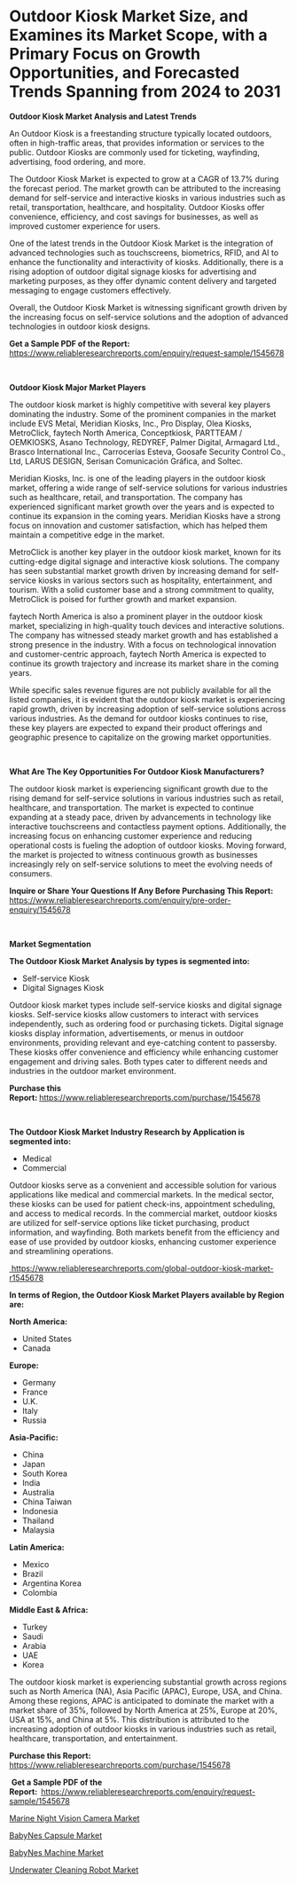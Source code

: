 <p><h1>Outdoor Kiosk Market Size, and Examines its Market Scope, with a Primary Focus on Growth Opportunities, and Forecasted Trends Spanning from 2024 to 2031</h1></p><p><strong>Outdoor Kiosk Market Analysis and Latest Trends</strong></p>
<p><p>An Outdoor Kiosk is a freestanding structure typically located outdoors, often in high-traffic areas, that provides information or services to the public. Outdoor Kiosks are commonly used for ticketing, wayfinding, advertising, food ordering, and more.</p><p>The Outdoor Kiosk Market is expected to grow at a CAGR of 13.7% during the forecast period. The market growth can be attributed to the increasing demand for self-service and interactive kiosks in various industries such as retail, transportation, healthcare, and hospitality. Outdoor Kiosks offer convenience, efficiency, and cost savings for businesses, as well as improved customer experience for users.</p><p>One of the latest trends in the Outdoor Kiosk Market is the integration of advanced technologies such as touchscreens, biometrics, RFID, and AI to enhance the functionality and interactivity of kiosks. Additionally, there is a rising adoption of outdoor digital signage kiosks for advertising and marketing purposes, as they offer dynamic content delivery and targeted messaging to engage customers effectively.</p><p>Overall, the Outdoor Kiosk Market is witnessing significant growth driven by the increasing focus on self-service solutions and the adoption of advanced technologies in outdoor kiosk designs.</p></p>
<p><strong>Get a Sample PDF of the Report:&nbsp;</strong> <a href="https://www.reliableresearchreports.com/enquiry/request-sample/1545678">https://www.reliableresearchreports.com/enquiry/request-sample/1545678</a></p>
<p>&nbsp;</p>
<p><strong>Outdoor Kiosk Major Market Players</strong></p>
<p><p>The outdoor kiosk market is highly competitive with several key players dominating the industry. Some of the prominent companies in the market include EVS Metal, Meridian Kiosks, Inc., Pro Display, Olea Kiosks, MetroClick, faytech North America, Conceptkiosk, PARTTEAM / OEMKIOSKS, Asano Technology, REDYREF, Palmer Digital, Armagard Ltd., Brasco International Inc., Carrocerías Esteva, Goosafe Security Control Co., Ltd, LARUS DESIGN, Serisan Comunicación Gráfica, and Soltec.</p><p>Meridian Kiosks, Inc. is one of the leading players in the outdoor kiosk market, offering a wide range of self-service solutions for various industries such as healthcare, retail, and transportation. The company has experienced significant market growth over the years and is expected to continue its expansion in the coming years. Meridian Kiosks have a strong focus on innovation and customer satisfaction, which has helped them maintain a competitive edge in the market.</p><p>MetroClick is another key player in the outdoor kiosk market, known for its cutting-edge digital signage and interactive kiosk solutions. The company has seen substantial market growth driven by increasing demand for self-service kiosks in various sectors such as hospitality, entertainment, and tourism. With a solid customer base and a strong commitment to quality, MetroClick is poised for further growth and market expansion.</p><p>faytech North America is also a prominent player in the outdoor kiosk market, specializing in high-quality touch devices and interactive solutions. The company has witnessed steady market growth and has established a strong presence in the industry. With a focus on technological innovation and customer-centric approach, faytech North America is expected to continue its growth trajectory and increase its market share in the coming years.</p><p>While specific sales revenue figures are not publicly available for all the listed companies, it is evident that the outdoor kiosk market is experiencing rapid growth, driven by increasing adoption of self-service solutions across various industries. As the demand for outdoor kiosks continues to rise, these key players are expected to expand their product offerings and geographic presence to capitalize on the growing market opportunities.</p></p>
<p>&nbsp;</p>
<p><strong>What Are The Key Opportunities For Outdoor Kiosk Manufacturers?</strong></p>
<p><p>The outdoor kiosk market is experiencing significant growth due to the rising demand for self-service solutions in various industries such as retail, healthcare, and transportation. The market is expected to continue expanding at a steady pace, driven by advancements in technology like interactive touchscreens and contactless payment options. Additionally, the increasing focus on enhancing customer experience and reducing operational costs is fueling the adoption of outdoor kiosks. Moving forward, the market is projected to witness continuous growth as businesses increasingly rely on self-service solutions to meet the evolving needs of consumers.</p></p>
<p><strong>Inquire or Share Your Questions If Any Before Purchasing This Report:</strong> <a href="https://www.reliableresearchreports.com/enquiry/pre-order-enquiry/1545678">https://www.reliableresearchreports.com/enquiry/pre-order-enquiry/1545678</a></p>
<p>&nbsp;</p>
<p><strong>Market Segmentation</strong></p>
<p><strong>The Outdoor Kiosk Market Analysis by types is segmented into:</strong></p>
<p><ul><li>Self-service Kiosk</li><li>Digital Signages Kiosk</li></ul></p>
<p><p>Outdoor kiosk market types include self-service kiosks and digital signage kiosks. Self-service kiosks allow customers to interact with services independently, such as ordering food or purchasing tickets. Digital signage kiosks display information, advertisements, or menus in outdoor environments, providing relevant and eye-catching content to passersby. These kiosks offer convenience and efficiency while enhancing customer engagement and driving sales. Both types cater to different needs and industries in the outdoor market environment.</p></p>
<p><strong>Purchase this Report:&nbsp;</strong><a href="https://www.reliableresearchreports.com/purchase/1545678">https://www.reliableresearchreports.com/purchase/1545678</a></p>
<p>&nbsp;</p>
<p><strong>The Outdoor Kiosk Market Industry Research by Application is segmented into:</strong></p>
<p><ul><li>Medical</li><li>Commercial</li></ul></p>
<p><p>Outdoor kiosks serve as a convenient and accessible solution for various applications like medical and commercial markets. In the medical sector, these kiosks can be used for patient check-ins, appointment scheduling, and access to medical records. In the commercial market, outdoor kiosks are utilized for self-service options like ticket purchasing, product information, and wayfinding. Both markets benefit from the efficiency and ease of use provided by outdoor kiosks, enhancing customer experience and streamlining operations.</p></p>
<p><a href="https://www.reliableresearchreports.com/global-outdoor-kiosk-market-r1545678">&nbsp;https://www.reliableresearchreports.com/global-outdoor-kiosk-market-r1545678</a></p>
<p><strong>In terms of Region, the Outdoor Kiosk Market Players available by Region are:</strong></p>
<p>
    <p> <strong> North America: </strong>
        <ul>
            <li>United States</li>
            <li>Canada</li>
        </ul>
        </p> 
    <p> <strong> Europe: </strong>
        <ul>
            <li>Germany</li>
            <li>France</li>
            <li>U.K.</li>
            <li>Italy</li>
            <li>Russia</li>
        </ul>
        </p> 
    <p> <strong> Asia-Pacific: </strong>
        <ul>
            <li>China</li>
            <li>Japan</li>
            <li>South Korea</li>
            <li>India</li>
            <li>Australia</li>
            <li>China Taiwan</li>
            <li>Indonesia</li>
            <li>Thailand</li>
            <li>Malaysia</li>
        </ul>
        </p> 
    <p> <strong> Latin America: </strong>
        <ul>
            <li>Mexico</li>
            <li>Brazil</li>
            <li>Argentina Korea</li>
            <li>Colombia</li>
        </ul>
        </p> 
    <p> <strong> Middle East & Africa: </strong>
        <ul>
            <li>Turkey</li>
            <li>Saudi</li>
            <li>Arabia</li>
            <li>UAE</li>
            <li>Korea</li>
        </ul>
    </p>
    </p>
<p><p>The outdoor kiosk market is experiencing substantial growth across regions such as North America (NA), Asia Pacific (APAC), Europe, USA, and China. Among these regions, APAC is anticipated to dominate the market with a market share of 35%, followed by North America at 25%, Europe at 20%, USA at 15%, and China at 5%. This distribution is attributed to the increasing adoption of outdoor kiosks in various industries such as retail, healthcare, transportation, and entertainment.</p></p>
<p><strong>Purchase this Report: </strong><a href="https://www.reliableresearchreports.com/purchase/1545678">https://www.reliableresearchreports.com/purchase/1545678</a></p>
<p>&nbsp;<strong>Get a Sample PDF of the Report:&nbsp;&nbsp;</strong><a href="https://www.reliableresearchreports.com/enquiry/request-sample/1545678">https://www.reliableresearchreports.com/enquiry/request-sample/1545678</a></p>
<p><strong></strong></p>
<p><p><a href="https://github.com/kufem1/Market-Research-Report-List-2/blob/main/marine-night-vision-camera-market.md">Marine Night Vision Camera Market</a></p><p><a href="https://issuu.com/reportprime-2/docs/babynes-capsule-market-size-2030.pptx">BabyNes Capsule Market</a></p><p><a href="https://issuu.com/reportprime-2/docs/babynes-machine-market-size-2030.pptx">BabyNes Machine Market</a></p><p><a href="https://github.com/kosella/Market-Research-Report-List-2/blob/main/underwater-cleaning-robot-market.md">Underwater Cleaning Robot Market</a></p></p>